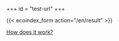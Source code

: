 +++
id = "test-url"
+++

{{< ecoindex_form action="/en/result" >}}

[How does it work?](/en/how-it-works/)

